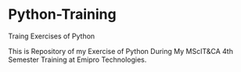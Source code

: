 # Python-Training
Traing Exercises of Python

This is Repository of my Exercise of Python During My MScIT&CA 4th Semester Training at Emipro Technologies.
